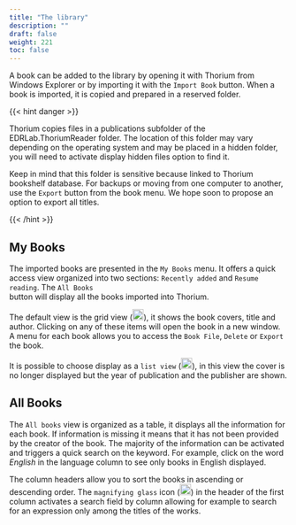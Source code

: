 ```yaml
---
title: "The library"
description: ""
draft: false
weight: 221
toc: false
---
```


A book can be added to the library by opening it with Thorium
from Windows Explorer or by importing it with the
`Import Book` button.
When a book is imported, it is copied and prepared in a reserved folder. 

{{< hint danger >}}

Thorium copies files in a publications subfolder of the EDRLab.ThoriumReader folder. The location of this folder may vary depending on the operating system and may be placed in a hidden folder, you will need to activate display hidden files option to find it. 

Keep in mind that this folder is sensitive because linked to Thorium bookshelf database. For backups or moving from one computer to another, use the `Export` button from the book menu. We hope soon to propose an option to export all titles.

{{< /hint >}}

## My Books

The imported books are presented in the `My Books` menu.
It offers a quick access view organized into two sections:
`Recently added` and `Resume reading`. The `All Books`  
button will display all the books imported into Thorium.

The default view is the grid view (<img class="icons" src="/thorium-reader-doc/images/icons/baseline-view_module-24px.svg" alt="Icon grid" width="20px">), it shows the book covers, title and author.
Clicking on any of these items will open the book in a new
window. A menu for each book allows you to access the `Book File`,
`Delete` or `Export` the book.

It is possible to choose display as a `list view` (<img class="icons" src="/thorium-reader-doc/images/icons/baseline-view_list-24px.svg" alt="Icon list" width="20px">), in this view the cover is no longer
displayed but the year of publication and the publisher are shown.

## All Books

The ``All books`` view is organized as a table, it displays all the
information for each book. If information is missing it means that it has not
been provided by the creator of the book. The majority of the
information can be activated and triggers a quick search on the keyword.
For example, click on the word *English* in the language column to see only
books in English displayed.

The column headers allow you to sort the books in ascending or descending order.
The `magnifying glass` icon
(<img class="icons" src="/thorium-reader-doc/images/icons/magnifying_glass.svg" alt="" width="20px">)
in the header of the first column activates a search field by column
allowing for example to search for an expression only among the titles
of the works.
